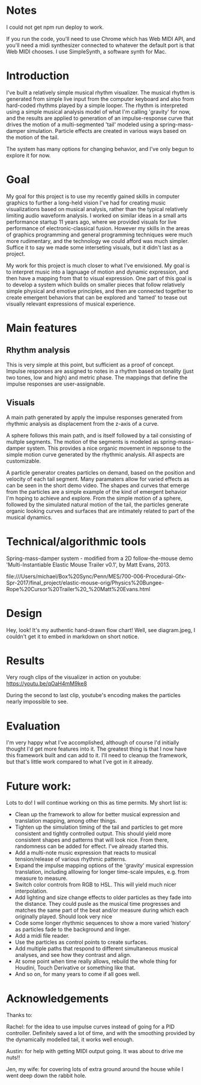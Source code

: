 # Notes

I could not get npm run deploy to work.

If you run the code, you'll need to use Chrome which has Web MIDI API, and you'll need a midi synthesizer connected to whatever the default port is that Web MIDI chooses. I use SimpleSynth, a software synth for Mac.

# Introduction

I've built a relatively simple musical rhythm visualizer. The musical rhythm is generated from simple live input from the computer keyboard and also from hard-coded rhythms played by a simple looper. The rhythm is interpreted using a simple musical analysis model of what I'm calling 'gravity' for now, and the results are applied to generation of an impulse-response curve that drives the motion of a multi-segmented 'tail' modeled using a spring-mass-damper simulation. Particle effects are created in various ways based on the motion of the tail.

The system has many options for changing behavior, and I've only begun to explore it for now.

# Goal

My goal for this project is to use my recently gained skills in computer graphics to further a long-held vision I've had for creating music visualizations based on musical analysis, rather than the typical relatively limiting audio waveform analysis. I worked on similar ideas in a small arts performance startup 11 years ago, where we provided visuals for live performance of electronic-classical fusion. However my skills in the areas of graphics programming and general programming techniques were much more rudimentary, and the technology we could afford was much simpler. Suffice it to say we made some interseting visuals, but it didn't last as a project. 

My work for this project is much closer to what I've envisioned. My goal is to interpret music into a lagnuage of motion and dynamic expression, and then have a mapping from that to visual expression. One part of this goal is to develop a system which builds on smaller pieces that follow relatively simple physical and emotive principles, and then are connected together to create emergent behaviors that can be explored and 'tamed' to tease out visually relevant expressions of musical experience. 

# Main features

## Rhythm analysis

This is very simple at this point, but sufficient as a proof of concept. Impulse responses are assigned to notes in a rhythm based on tonality (just two tones, low and high) and metric phase. The mappings that define the impulse responses are user-assignable.

## Visuals

A main path generated by apply the impulse responses generated from rhythmic analysis as displacement from the z-axis of a curve.

A sphere follows this main path, and is itself followed by a tail consisting of multple segments. The motion of the segments is modeled as spring-mass-damper system. This provides a nice organic movement in repsonse to the simple motion curve generated by the rhythmic analysis. All aspects are customizable.

A particle generator creates particles on demand, based on the position and velocity of each tail segment. Many paramaters allow for varied effects as can be seen in the short demo video. The shapes and curves that emerge from the particles are a simple example of the kind of emergent behavior I'm hoping to achieve and explore. From the simple motion of a sphere, followed by the simulated natural motion of the tail, the particles generate organic looking curves and surfaces that are intimately related to part of the musical dynamics.

# Technical/algorithmic tools

Spring-mass-damper system - modified from a 2D follow-the-mouse demo 'Multi-Instantiable Elastic Mouse Trailer v0.1', by Matt Evans, 2013. 

file:///Users/michael/Box%20Sync/Penn/MES/700-006-Procedural-Gfx-Spr-2017/final_project/elastic-mouse-orig/Physics%20Bungee-Rope%20Cursor%20Trailer%20_%20Matt%20Evans.html

# Design

Hey, look! It's my authentic hand-drawn flow chart! Well, see diagram.jpeg, I couldn't get it to embed in markdown on short notice.

# Results

Very rough clips of the visualizer in action on youtube: https://youtu.be/qOaH4mM9ke8

During the second to last clip, youtube's encoding makes the particles nearly impossible to see.

# Evaluation

I'm very happy what I've accomplished, although of course I'd initially thought I'd get more features into it.
The greatest thing is that I now have this framework built and can add to it. I'll need to cleanup the framework, but that's little work compared to what I've got in it already.

# Future work:

Lots to do! I will continue working on this as time permits. My short list is:

- Clean up the framework to allow for better musical expression and translation mapping, among other things.
- Tighten up the simulation timing of the tail and particles to get more consistent and tightly controlled output. This should yield more consistent shapes and patterns that will look nice. From there, randomness can be added for effect. I've already started this.
- Add a multi-note music expression that reacts to musical tension/release of various rhythmic patterns.
- Expand the impulse mapping options of the 'gravity' musical expression translation, including alllowing for longer time-scale impules, e.g. from measure to measure.
- Switch color controls from RGB to HSL. This will yield much nicer interpolation.
- Add lighting and size change effects to older particles as they fade into the distance. They could pusle as the musical time progresses and matches the same part of the beat and/or measure during which each originally played. Should look very nice
- Code some longer rhythmic sequences to show a more varied 'history' as particles fade to the background and linger. 
- Add a midi file reader.
- Use the particles as control points to create surfaces.
- Add multiple paths that respond to different simultaneous musical analyses, and see how they contrast and align.
- At some point when time really allows, rebuild the whole thing for Houdini, Touch Derivative or something like that.
- And so on, for many years to come if all goes well.


# Acknowledgements

Thanks to:

Rachel: for the idea to use impulse curves instead of going for a PID controller. Definitely saved a lot of time, and with the smoothing provided by the dynamically modelled tail, it works well enough.

Austin: for help with getting MIDI output going. It was about to drive me nuts!!

Jen, my wife: for covering lots of extra ground around the house while I went deep down the rabbit hole.

